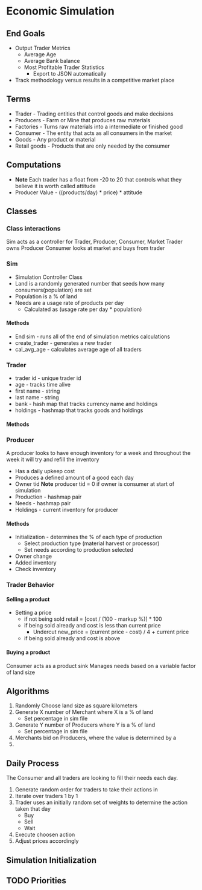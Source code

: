 # Economic Simulation
## End Goals
* Output Trader Metrics
    * Average Age
    * Average Bank balance
    * Most Profitable Trader Statistics
        * Export to JSON automatically
* Track methodology versus results in a competitive market place


## Terms
* Trader - Trading entities that control goods and make decisions
* Producers - Farm or Mine that produces raw materials
* Factories - Turns raw materials into a intermediate or finished good
* Consumer - The entity that acts as all consumers in the market
* Goods - Any product or material
* Retail goods - Products that are only needed by the consumer


## Computations
* **Note** Each trader has a float from -20 to 20 that controls what they believe it is worth called attitude
* Producer Value - ((products/day) * price) * attitude


## Classes
### Class interactions
Sim acts as a controller for Trader, Producer, Consumer, Market
Trader owns Producer
Consumer looks at market and buys from trader

### Sim
* Simulation Controller Class
* Land is a randomly generated number that seeds how many consumers(population) are set
* Population is a % of land
* Needs are a usage rate of products per day
    * Calculated as (usage rate per day * population) 
#### Methods
* End sim - runs all of the end of simulation metrics calculations
* create_trader - generates a new trader
* cal_avg_age - calculates average age of all traders
### Trader
* trader id - unique trader id
* age - tracks time alive
* first name - string
* last name - string
* bank - hash map that tracks currency name and holdings
* holdings - hashmap that tracks goods and holdings
#### Methods

### Producer
A producer looks to have enough inventory for a week and throughout the week it will try and refill the inventory
* Has a daily upkeep cost
* Produces a defined amount of a good each day
* Owner tid **Note** producer tid = 0 if owner is consumer at start of simulation
* Production - hashmap pair
* Needs - hashmap pair
* Holdings - current inventory for producer
#### Methods
* Initialization - determines the % of each type of production
    * Select production type (material harvest or processor)
    * Set needs according to production selected
* Owner change
* Added inventory
* Check inventory


### Trader Behavior
#### Selling a product
* Setting a price
    * if not being sold retail = [cost / (100 - markup %)] * 100
    * if being sold already and cost is less than current price
        * Undercut new_price = (current price - cost) / 4 + current price
    * if being sold already and cost is above 
#### Buying a product
Consumer acts as a product sink
Manages needs based on a variable factor of land size


## Algorithms
1. Randomly Choose land size as square kilometers
2. Generate X number of Merchant where X is a % of land
    * Set percentage in sim file
3. Generate Y number of Producers where Y is a % of land
    * Set percentage in sim file
4. Merchants bid on Producers, where the value is determined by a
5. 

## Daily Process
The Consumer and all traders are looking to fill their needs each day.
1. Generate random order for traders to take their actions in
2. Iterate over traders 1 by 1
3. Trader uses an initially random set of weights to determine the action taken that day
    * Buy
    * Sell
    * Wait
4. Execute choosen action
5. Adjust prices accordingly

## Simulation Initialization

## TODO Priorities